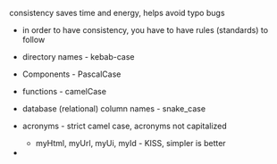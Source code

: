 
consistency saves time and energy, helps avoid typo bugs
* in order to have consistency, you have to have rules (standards) to follow

* directory names - kebab-case
* Components - PascalCase
* functions - camelCase
* database (relational) column names - snake_case
* acronyms - strict camel case, acronyms not capitalized
  * myHtml, myUrl, myUi, myId - KISS, simpler is better
* 
